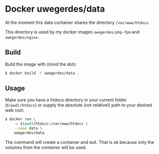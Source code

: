 # Docker uwegerdes/data

At the moment this data container shares the directory `/var/www/htdocs`.

This directory is used by my docker images `uwegerdes/php-fpm` and `uwegerdes/nginx`.

## Build

Build the image with (mind the dot):

```bash
$ docker build -t uwegerdes/data .
```

## Usage

Make sure you have a htdocs directory in your current folder (`$(pwd)/htdocs`) or supply the absolute (not relative!) path to your desired web root:

```bash
$ docker run \
	-v $(pwd)/htdocs:/var/www/htdocs \
	--name data \
	uwegerdes/data
```

The command will create a container and exit. That is ok because only the volumes from the container will be used.
